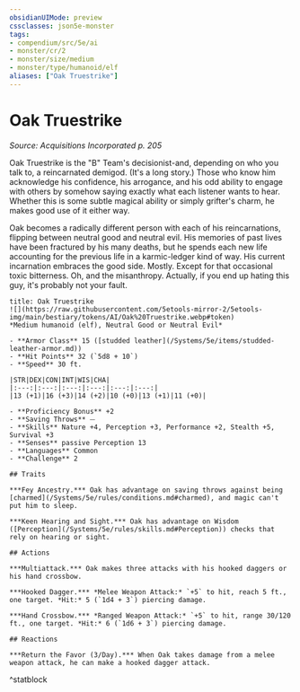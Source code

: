 ```yaml
---
obsidianUIMode: preview
cssclasses: json5e-monster
tags:
- compendium/src/5e/ai
- monster/cr/2
- monster/size/medium
- monster/type/humanoid/elf
aliases: ["Oak Truestrike"]
---
```

# Oak Truestrike
*Source: Acquisitions Incorporated p. 205*  

Oak Truestrike is the "B" Team's decisionist-and, depending on who you talk to, a reincarnated demigod. (It's a long story.) Those who know him acknowledge his confidence, his arrogance, and his odd ability to engage with others by somehow saying exactly what each listener wants to hear. Whether this is some subtle magical ability or simply grifter's charm, he makes good use of it either way.

Oak becomes a radically different person with each of his reincarnations, flipping between neutral good and neutral evil. His memories of past lives have been fractured by his many deaths, but he spends each new life accounting for the previous life in a karmic-ledger kind of way. His current incarnation embraces the good side. Mostly. Except for that occasional toxic bitterness. Oh, and the misanthropy. Actually, if you end up hating this guy, it's probably not your fault.

```ad-statblock
title: Oak Truestrike
![](https://raw.githubusercontent.com/5etools-mirror-2/5etools-img/main/bestiary/tokens/AI/Oak%20Truestrike.webp#token)
*Medium humanoid (elf), Neutral Good or Neutral Evil*

- **Armor Class** 15 ([studded leather](/Systems/5e/items/studded-leather-armor.md))
- **Hit Points** 32 (`5d8 + 10`)
- **Speed** 30 ft.

|STR|DEX|CON|INT|WIS|CHA|
|:---:|:---:|:---:|:---:|:---:|:---:|
|13 (+1)|16 (+3)|14 (+2)|10 (+0)|13 (+1)|11 (+0)|

- **Proficiency Bonus** +2
- **Saving Throws** ⏤
- **Skills** Nature +4, Perception +3, Performance +2, Stealth +5, Survival +3
- **Senses** passive Perception 13
- **Languages** Common
- **Challenge** 2

## Traits

***Fey Ancestry.*** Oak has advantage on saving throws against being [charmed](/Systems/5e/rules/conditions.md#charmed), and magic can't put him to sleep.

***Keen Hearing and Sight.*** Oak has advantage on Wisdom ([Perception](/Systems/5e/rules/skills.md#Perception)) checks that rely on hearing or sight.

## Actions

***Multiattack.*** Oak makes three attacks with his hooked daggers or his hand crossbow.

***Hooked Dagger.*** *Melee Weapon Attack:* `+5` to hit, reach 5 ft., one target. *Hit:* 5 (`1d4 + 3`) piercing damage.

***Hand Crossbow.*** *Ranged Weapon Attack:* `+5` to hit, range 30/120 ft., one target. *Hit:* 6 (`1d6 + 3`) piercing damage.

## Reactions

***Return the Favor (3/Day).*** When Oak takes damage from a melee weapon attack, he can make a hooked dagger attack.
```
^statblock